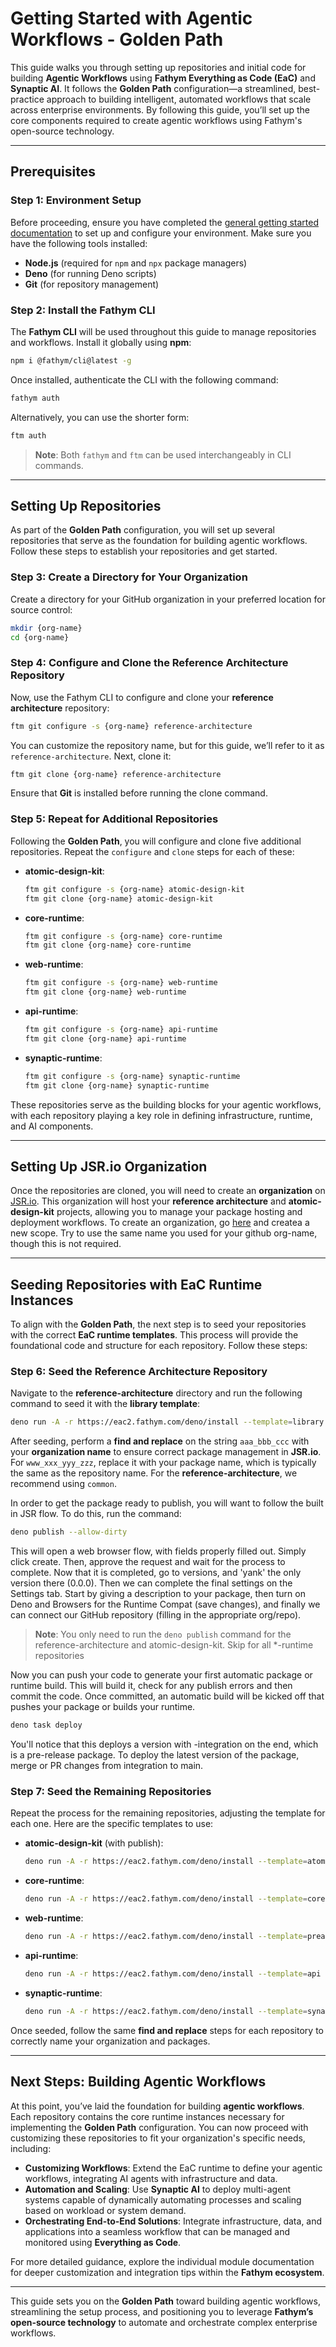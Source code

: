 # Getting Started with Agentic Workflows - Golden Path

This guide walks you through setting up repositories and initial code for building **Agentic Workflows** using **Fathym Everything as Code (EaC)** and **Synaptic AI**. It follows the **Golden Path** configuration—a streamlined, best-practice approach to building intelligent, automated workflows that scale across enterprise environments. By following this guide, you’ll set up the core components required to create agentic workflows using Fathym's open-source technology.

---

## Prerequisites

### Step 1: Environment Setup
Before proceeding, ensure you have completed the [general getting started documentation](https://www.fathym.com/eac) to set up and configure your environment. Make sure you have the following tools installed:

- **Node.js** (required for `npm` and `npx` package managers)
- **Deno** (for running Deno scripts)
- **Git** (for repository management)

### Step 2: Install the Fathym CLI
The **Fathym CLI** will be used throughout this guide to manage repositories and workflows. Install it globally using **npm**:

```bash
npm i @fathym/cli@latest -g
```

Once installed, authenticate the CLI with the following command:

```bash
fathym auth
```

Alternatively, you can use the shorter form:

```bash
ftm auth
```

> **Note**: Both `fathym` and `ftm` can be used interchangeably in CLI commands.

---

## Setting Up Repositories

As part of the **Golden Path** configuration, you will set up several repositories that serve as the foundation for building agentic workflows. Follow these steps to establish your repositories and get started.

### Step 3: Create a Directory for Your Organization
Create a directory for your GitHub organization in your preferred location for source control:

```bash
mkdir {org-name}
cd {org-name}
```

### Step 4: Configure and Clone the Reference Architecture Repository
Now, use the Fathym CLI to configure and clone your **reference architecture** repository:

```bash
ftm git configure -s {org-name} reference-architecture
```

You can customize the repository name, but for this guide, we’ll refer to it as `reference-architecture`. Next, clone it:

```bash
ftm git clone {org-name} reference-architecture
```

Ensure that **Git** is installed before running the clone command.

### Step 5: Repeat for Additional Repositories
Following the **Golden Path**, you will configure and clone five additional repositories. Repeat the `configure` and `clone` steps for each of these:

- **atomic-design-kit**:
  ```bash
  ftm git configure -s {org-name} atomic-design-kit
  ftm git clone {org-name} atomic-design-kit
  ```

- **core-runtime**:
  ```bash
  ftm git configure -s {org-name} core-runtime
  ftm git clone {org-name} core-runtime
  ```

- **web-runtime**:
  ```bash
  ftm git configure -s {org-name} web-runtime
  ftm git clone {org-name} web-runtime
  ```

- **api-runtime**:
  ```bash
  ftm git configure -s {org-name} api-runtime
  ftm git clone {org-name} api-runtime
  ```

- **synaptic-runtime**:
  ```bash
  ftm git configure -s {org-name} synaptic-runtime
  ftm git clone {org-name} synaptic-runtime
  ```

These repositories serve as the building blocks for your agentic workflows, with each repository playing a key role in defining infrastructure, runtime, and AI components.

---

## Setting Up JSR.io Organization

Once the repositories are cloned, you will need to create an **organization** on [JSR.io](https://www.jsr.io). This organization will host your **reference architecture** and **atomic-design-kit** projects, allowing you to manage your package hosting and deployment workflows. To create an organization, go [here](https://jsr.io/new) and createa a new scope. Try to use the same name you used for your github org-name, though this is not required.

---

## Seeding Repositories with EaC Runtime Instances

To align with the **Golden Path**, the next step is to seed your repositories with the correct **EaC runtime templates**. This process will provide the foundational code and structure for each repository. Follow these steps:

### Step 6: Seed the Reference Architecture Repository
Navigate to the **reference-architecture** directory and run the following command to seed it with the **library template**:

```bash
deno run -A -r https://eac2.fathym.com/deno/install --template=library
```

After seeding, perform a **find and replace** on the string `aaa_bbb_ccc` with your **organization name** to ensure correct package management in **JSR.io**. For `www_xxx_yyy_zzz`, replace it with your package name, which is typically the same as the repository name. For the **reference-architecture**, we recommend using `common`.

In order to get the package ready to publish, you will want to follow the built in JSR flow.  To do this, run the command:

```bash
deno publish --allow-dirty
```

This will open a web browser flow, with fields properly filled out. Simply click create. Then, approve the request and wait for the process to complete. Now that it is completed, go to versions, and 'yank' the only version there (0.0.0). Then we can complete the final settings on the Settings tab. Start by giving a description to your package, then turn on Deno and Browsers for the Runtime Compat (save changes), and finally we can connect our GitHub repository (filling in the appropriate org/repo).

> **Note**: You only need to run the `deno publish` command for the reference-architecture and atomic-design-kit. Skip for all *-runtime repositories

Now you can push your code to generate your first automatic package or runtime build. This will build it, check for any publish errors and then commit the code. Once committed, an automatic build will be kicked off that pushes your package or builds your runtime.

```bash
deno task deploy
```

You'll notice that this deploys a version with -integration on the end, which is a pre-release package. To deploy the latest version of the package, merge or PR changes from integration to main.

### Step 7: Seed the Remaining Repositories
Repeat the process for the remaining repositories, adjusting the template for each one. Here are the specific templates to use:

- **atomic-design-kit** (with publish):
  ```bash
  deno run -A -r https://eac2.fathym.com/deno/install --template=atomic
  ```

- **core-runtime**:
  ```bash
  deno run -A -r https://eac2.fathym.com/deno/install --template=core
  ```

- **web-runtime**:
  ```bash
  deno run -A -r https://eac2.fathym.com/deno/install --template=preact
  ```

- **api-runtime**:
  ```bash
  deno run -A -r https://eac2.fathym.com/deno/install --template=api
  ```

- **synaptic-runtime**:
  ```bash
  deno run -A -r https://eac2.fathym.com/deno/install --template=synaptic
  ```

Once seeded, follow the same **find and replace** steps for each repository to correctly name your organization and packages.

---

## Next Steps: Building Agentic Workflows

At this point, you’ve laid the foundation for building **agentic workflows**. Each repository contains the core runtime instances necessary for implementing the **Golden Path** configuration. You can now proceed with customizing these repositories to fit your organization's specific needs, including:

- **Customizing Workflows**: Extend the EaC runtime to define your agentic workflows, integrating AI agents with infrastructure and data.
- **Automation and Scaling**: Use **Synaptic AI** to deploy multi-agent systems capable of dynamically automating processes and scaling based on workload or system demand.
- **Orchestrating End-to-End Solutions**: Integrate infrastructure, data, and applications into a seamless workflow that can be managed and monitored using **Everything as Code**.

For more detailed guidance, explore the individual module documentation for deeper customization and integration tips within the **Fathym ecosystem**.

---

This guide sets you on the **Golden Path** toward building agentic workflows, streamlining the setup process, and positioning you to leverage **Fathym’s open-source technology** to automate and orchestrate complex enterprise workflows.
